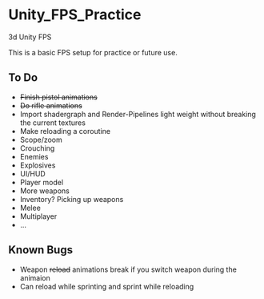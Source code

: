 # Unity_FPS_Practice
3d Unity FPS

This is a basic FPS setup for practice or future use.

## To Do
- ~~Finish pistol animations~~
- ~~Do rifle animations~~
- Import shadergraph and Render-Pipelines light weight without breaking the current textures
- Make reloading a coroutine
- Scope/zoom
- Crouching
- Enemies
- Explosives
- UI/HUD
- Player model
- More weapons
- Inventory? Picking up weapons
- Melee
- Multiplayer
- ...

## Known Bugs
- Weapon ~~reload~~ animations break if you switch weapon during the animaion
- Can reload while sprinting and sprint while reloading
